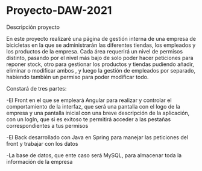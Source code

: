 # Proyecto-DAW-2021

Descripción proyecto

En este proyecto realizaré una página de gestión interna de una empresa de bicicletas en la que se administrarán las diferentes tiendas, los empleados y los productos de la empresa. Cada área requerirá un nivel de permisos distinto, pasando por el nivel más bajo de solo poder hacer peticiones para reponer stock, otro para gestionar los productos y tiendas pudiendo añadir, eliminar o modificar ambos , y luego la gestión de empleados por separado, habiendo también un permiso para poder modificar todo.

Constará de tres partes:

-El Front en el que se empleará Angular para realizar y controlar el comportamiento de la interfaz, que será una pantalla con el logo de la empresa y una pantalla inicial con una breve descripción de la aplicación, con un logIn, que si es exitoso te permitirá acceder a las pestañas correspondientes a tus permisos

-El Back desarrollado con Java en Spring para manejar las peticiones del front y trabajar con los datos 

-La base de datos, que ente caso será MySQL, para almacenar toda la información de la empresa 
